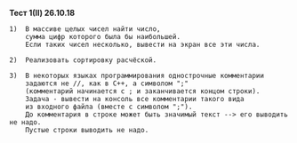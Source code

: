 **Тест 1(II) 26.10.18**

    1)  В массиве целых чисел найти число,
        сумма цифр которого была бы наибольшей.
        Если таких чисел несколько, вывести на экран все эти числа.

    2)  Реализовать сортировку расчёской.

    3)  В некоторых языках программирования однострочные комментарии
        задаются не //, как в С++, а символом ";"
        (комментарий начинается с ; и заканчивается концом строки).
        Задача - вывести на консоль все комментарии такого вида
        из входного файла (вместе с символом ";").
        До комментария в строке может быть значимый текст --> его выводить не надо.
        Пустые строки выводить не надо.